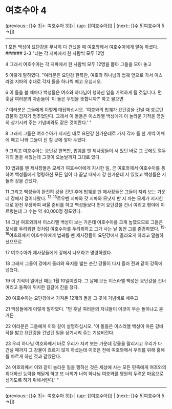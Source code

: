 # 여호수아 4

(previous:: [[수 3|← 여호수아 3]]) | (up:: [[여호수아]]) | (next:: [[수 5|여호수아 5 →]])

***




1 
모든 백성이 요단강을 무사히 다 건넜을 때 여호와께서 여호수아에게 말씀 하셨다. ###### 2-3 "너는 각 지파에서 한 사람씩 모두 12명 



4 
그래서 여호수아는 각 지파에서 한 사람씩 모두 12명을 뽑아 그들을 모아 놓고 



5 
이렇게 말하였다. "여러분은 요단강 한복판, 여호와 하나님의 법궤 앞으로 가서 이스라엘 지파의 수대로 각자 돌을 하나씩 메고 오십시오. 



6 
이 돌을 볼 때마다 백성들은 여호와 하나님이 행하신 일을 기억하게 될 것입니다. 먼 훗날 여러분의 자손들이 '이 돌은 무엇을 뜻합니까?' 하고 물으면 



7 
여러분은 그들에게 이렇게 대답하십시오. '여호와의 법궤가 요단강을 건널 때 흐르던 강물이 갑자기 멈추었단다. 그래서 이 돌들은 이스라엘 백성에게 이 놀라운 기적을 영원히 상기시켜 주는 기념비와도 같은 것이란다.' " 



8 
그래서 그들은 여호수아가 지시한 대로 요단강 한가운데로 가서 각자 돌 한 개씩 어깨에 메고 나와 그들이 진 칠 곳에 쌓아 두었다. 



9 
그리고 여호수아는 요단강 한복판, 법궤를 멘 제사장들이 서 있던 바로 그 곳에도 열두 개의 돌을 세웠는데 그것이 오늘날까지 그대로 있다. 



10 
법궤를 멘 제사장들은 모세가 여호수아에게 지시한 일, 곧 여호와께서 여호수아를 통하여 백성들에게 명령하신 모든 일이 다 끝날 때까지 강 한가운데 서 있었고 백성들은 서둘러 강을 건넜다. 



11 
그리고 백성들이 완전히 강을 건넌 후에 법궤를 멘 제사장들은 그들이 지켜 보는 가운데 강에서 걸어나왔다. <sup class="versenum">12-13</sup>르우벤 지파와 갓 지파와 므낫세 반 지 파는 모세가 지시한 대로 완전 무장하여 싸울 준비를 하고 백성들보다 먼저 요단강을 건너 여리고 평야에 이르렀는데 그 수는 약 40,000명 정도였다. 



14 
그날 여호와께서 이스라엘 백성이 보는 가운데 여호수아를 크게 높였으므로 그들은 모세를 두려워한 것처럼 여호수아를 두려워하고 그가 사는 날 동안 그를 존경하였다. <sup class="versenum">15-16</sup>여호와께서 여호수아에게 법궤를 멘 제사장들이 요단강에서 올라오게 하라고 말씀하셨으므로 



17 
여호수아가 제사장들에게 강에서 나오라고 명령하였다. 



18 
그래서 그들이 강에서 올라와 육지를 밟는 순간 강물이 다시 흘러 전과 같이 강둑에 넘쳤다. 



19 
이 기적이 일어난 때는 1월 10일이었다. 그 날에 모든 이스라엘 백성은 요단강을 건너 여리고 동쪽에 위치한 길갈에 진을 쳤다. 



20 
여호수아는 요단강에서 가져온 12개의 돌을 그 곳에 기념비로 세우고 



21 
백성들에게 이렇게 말하였다. "먼 훗날 여러분의 자녀들이 이것이 무슨 돌이냐고 묻거든 



22 
여러분은 그들에게 이와 같이 설명하십시오. '이 돌들은 이스라엘 백성이 마른 강바닥을 밟고 요단강을 건넜던 일을 상기시켜 주는 기념비란다. 



23 
우리 하나님 여호와께서 바로 우리가 지켜 보는 가운데 강물을 말리시고 우리가 다 건널 때까지 그 강물이 흐르지 않게 하셨는데 이것은 전에 여호와께서 우리를 위해 홍해를 마르게 하신 것과 같았단다. 



24 
여호와께서 이와 같이 놀라운 일을 행하신 것은 세상에 사는 모든 민족에게 여호와의 위대하신 능력을 깨닫게 하고 또 너희가 너희 하나님 여호와를 영원히 두려운 마음으로 섬기도록 하기 위해서란다.' "

***

(previous:: [[수 3|← 여호수아 3]]) | (up:: [[여호수아]]) | (next:: [[수 5|여호수아 5 →]])
